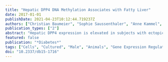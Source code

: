 ```yaml
---
title: "Hepatic DPP4 DNA Methylation Associates with Fatty Liver"
date: 2017-01-01
publishDate: 2021-04-23T10:12:44.719237Z
authors: ["Christian Baumeier", "Sophie Saussenthaler", "Anne Kammel", "Markus Jähnert", "Luisa Schlüter", "Deike Hesse", "Mickaël Canouil", "Stephane Lobbens", "Robert Caiazzo", "Violeta Raverdy", "François Pattou", "Emma Nilsson", "Jussi Pihlajamäki", "Charlotte Ling", "Philippe Froguel", "Annette Schürmann", "Robert W. Schwenk"]
publication_types: ["2"]
abstract: "Hepatic DPP4 expression is elevated in subjects with ectopic fat accumulation in the liver. However, whether increased dipeptidyl peptidase 4 (DPP4) is involved in the pathogenesis or is rather a consequence of metabolic disease is not known. We therefore studied the transcriptional regulation of hepatic Dpp4 in young mice prone to diet-induced obesity. Already at 6 weeks of age, expression of hepatic Dpp4 was increased in mice with high weight gain, independent of liver fat content. In the same animals, methylation of four intronic CpG sites was decreased, amplifying glucose-induced transcription of hepatic Dpp4 In older mice, hepatic triglyceride content was increased only in animals with elevated Dpp4 expression. Expression and release of DPP4 were markedly higher in the liver compared with adipose depots. Analysis of human liver biopsy specimens revealed a correlation of DPP4 expression and DNA methylation to stages of hepatosteatosis and nonalcoholic steatohepatitis. In summary, our results indicate a crucial role of the liver in participation to systemic DPP4 levels. Furthermore, the data show that glucose-induced expression of Dpp4 in the liver is facilitated by demethylation of the Dpp4 gene early in life. This might contribute to early deteriorations in hepatic function, which in turn result in metabolic disease such as hepatosteatosis later in life."
featured: false
publication: "*Diabetes*"
tags: ["Cells", "Cultured", "Male", "Animals", "Gene Expression Regulation", "Liver", "Mice", "Blotting", "Western", "Cell Line", "CpG Islands", "Dipeptidyl Peptidase 4", "DNA Methylation", "Fatty Liver", "Glucose", "Hepatocytes", "Immunohistochemistry", "Mice", "Inbred C57BL", "Non-alcoholic Fatty Liver Disease", "Triglycerides"]
doi: "10.2337/db15-1716"
---
```


